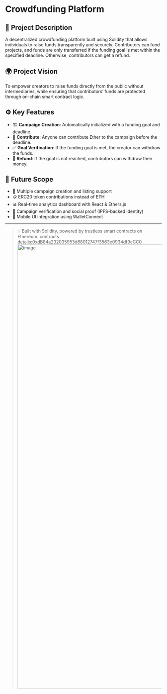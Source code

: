 # Crowdfunding Platform

## 📌 Project Description

A decentralized crowdfunding platform built using Solidity that allows individuals to raise funds transparently and securely. Contributors can fund projects, and funds are only transferred if the funding goal is met within the specified deadline. Otherwise, contributors can get a refund.

## 🌍 Project Vision

To empower creators to raise funds directly from the public without intermediaries, while ensuring that contributors’ funds are protected through on-chain smart contract logic.

## ⚙️ Key Features

- 🏗️ **Campaign Creation**: Automatically initialized with a funding goal and deadline.
- 💸 **Contribute**: Anyone can contribute Ether to the campaign before the deadline.
- ✅ **Goal Verification**: If the funding goal is met, the creator can withdraw the funds.
- 🔁 **Refund**: If the goal is not reached, contributors can withdraw their money.

## 🚀 Future Scope

- 🧾 Multiple campaign creation and listing support
- 🪙 ERC20 token contributions instead of ETH
- 📊 Real-time analytics dashboard with React & Ethers.js
- 🔐 Campaign verification and social proof (IPFS-backed identity)
- 📱 Mobile UI integration using WalletConnect

---

> 💡 Built with Solidity, powered by trustless smart contracts on Ethereum.
contracts details:0xdB84a232035953d68012747f3563e0934df9cCC0
> <img width="1429" alt="image" src="https://github.com/user-attachments/assets/2c881315-79b6-4cc1-a2fc-38679f39e0ea" />


